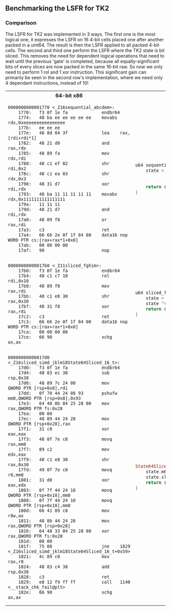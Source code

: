 ## Benchmarking the LSFR for TK2

### Comparison

The LSFR for TK2 was implemented in 3 ways. The first one is the most logical one, it expresses the LSFR on 16 4-bit
cells placed one after another packed in a uint64. The result is then the LSFR applied to all packed 4-bit cells. The
second and third one perform the LSFR where the TK2 state is bit sliced. This removes the need for dependent logical
operations that need to wait until the previous 'gate' is completed, because all equally-significant bits of every slices
are now packed in the same 16-bit raw. So now we only need to perform 1 rol and 1 xor instruction. This significant
gain can primarily be seen in the second row's implementation, where we need only 4 dependant instructions, instead of
10!

<table>

<tr>
<th>64-bit x86</th>
<th>Source Code</th>
</tr>

<tr>
<td>

```assembly
0000000000001770 <_Z16sequential_abcdem>:
    1770:	f3 0f 1e fa          	endbr64 
    1774:	48 ba ee ee ee ee ee 	movabs rdx,0xeeeeeeeeeeeeeeee
    177b:	ee ee ee 
    177e:	48 8d 04 3f          	lea    rax,[rdi+rdi*1]
    1782:	48 21 d0             	and    rax,rdx
    1785:	48 89 fa             	mov    rdx,rdi
    1788:	48 c1 ef 02          	shr    rdi,0x2
    178c:	48 c1 ea 03          	shr    rdx,0x3
    1790:	48 31 d7             	xor    rdi,rdx
    1793:	48 ba 11 11 11 11 11 	movabs rdx,0x1111111111111111
    179a:	11 11 11 
    179d:	48 21 d7             	and    rdi,rdx
    17a0:	48 09 f8             	or     rax,rdi
    17a3:	c3                   	ret    
    17a4:	66 66 2e 0f 1f 84 00 	data16 nop WORD PTR cs:[rax+rax*1+0x0]
    17ab:	00 00 00 00 
    17af:	90                   	nop
```

</td>
<td>

```cpp
u64 sequential_abcde(u64 state) {
	state = ((state << 1) & 0xEEEEEEEEEEEEEEEE)
	        ^
	        (((state >> 3) ^ (state >> 2)) & 0x1111111111111111);
	return state;
}
```

</td>

</tr>
<tr>
<td>

```assembly
00000000000017b0 <_Z11sliced_fghim>:
    17b0:	f3 0f 1e fa          	endbr64 
    17b4:	48 c1 c7 10          	rol    rdi,0x10
    17b8:	48 89 f8             	mov    rax,rdi
    17bb:	48 c1 e8 30          	shr    rax,0x30
    17bf:	48 31 f8             	xor    rax,rdi
    17c2:	c3                   	ret    
    17c3:	66 66 2e 0f 1f 84 00 	data16 nop WORD PTR cs:[rax+rax*1+0x0]
    17ca:	00 00 00 00 
    17ce:	66 90                	xchg   ax,ax
```

</td>
<td>

```cpp
u64 sliced_fghi(u64 state) {
	state = _lrotl(state, 0x10);
	state ^= (state & 0xFFFF000000000000) >> 0x30;
	return state;
}
```

</td>

</tr>
<tr>
<td>

```assembly
00000000000017d0 <_Z16sliced_simd_jklm18State64Sliced_16_t>:
    17d0:	f3 0f 1e fa          	endbr64 
    17d4:	48 83 ec 38          	sub    rsp,0x38
    17d8:	48 89 7c 24 08       	mov    QWORD PTR [rsp+0x8],rdi
    17dd:	0f 70 44 24 08 93    	pshufw mm0,QWORD PTR [rsp+0x8],0x93
    17e3:	64 48 8b 04 25 28 00 	mov    rax,QWORD PTR fs:0x28
    17ea:	00 00 
    17ec:	48 89 44 24 28       	mov    QWORD PTR [rsp+0x28],rax
    17f1:	31 c0                	xor    eax,eax
    17f3:	48 0f 7e c0          	movq   rax,mm0
    17f7:	89 c2                	mov    edx,eax
    17f9:	48 c1 e8 30          	shr    rax,0x30
    17fd:	49 0f 7e c0          	movq   r8,mm0
    1801:	31 d0                	xor    eax,edx
    1803:	0f 7f 44 24 18       	movq   QWORD PTR [rsp+0x18],mm0
    1808:	0f 7f 44 24 10       	movq   QWORD PTR [rsp+0x10],mm0
    180d:	66 41 89 c0          	mov    r8w,ax
    1811:	48 8b 44 24 28       	mov    rax,QWORD PTR [rsp+0x28]
    1816:	64 48 33 04 25 28 00 	xor    rax,QWORD PTR fs:0x28
    181d:	00 00 
    181f:	75 08                	jne    1829 <_Z16sliced_simd_jklm18State64Sliced_16_t+0x59>
    1821:	4c 89 c0             	mov    rax,r8
    1824:	48 83 c4 38          	add    rsp,0x38
    1828:	c3                   	ret    
    1829:	e8 12 f9 ff ff       	call   1140 <__stack_chk_fail@plt>
    182e:	66 90                	xchg   ax,ax
```

</td>
<td>

```cpp
State64Sliced_16_t sliced_simd_jklm(State64Sliced_16_t state) {
	state.m64state = _mm_shuffle_pi16(state.m64state, 0b10010011);
	state.slices[0] ^= state.slices[3];
	return state;
}
```

</td>

</tr>
</table>



